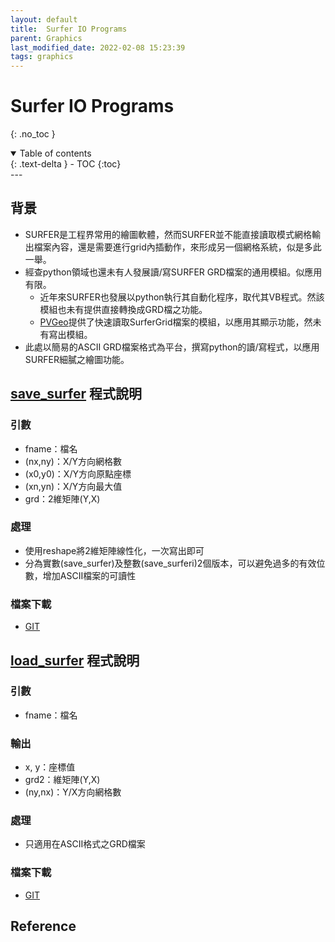 ```yaml
---
layout: default
title:  Surfer IO Programs
parent: Graphics
last_modified_date: 2022-02-08 15:23:39
tags: graphics 
---
```


# Surfer IO Programs
{: .no_toc }

<details open markdown="block">
  <summary>
    Table of contents
  </summary>
  {: .text-delta }
- TOC
{:toc}
</details>
---

## 背景
- SURFER是工程界常用的繪圖軟體，然而SURFER並不能直接讀取模式網格輸出檔案內容，還是需要進行grid內插動作，來形成另一個網格系統，似是多此一舉。
- 經查python領域也還未有人發展讀/寫SURFER GRD檔案的通用模組。似應用有限。
  - 近年來SURFER也發展以python執行其自動化程序，取代其VB程式。然該模組也未有提供直接轉換成GRD檔之功能。
  - [PVGeo](https://pvgeo.org/examples/grids/read-surfer.html)提供了快速讀取SurferGrid檔案的模組，以應用其顯示功能，然未有寫出模組。
- 此處以簡易的ASCII GRD檔案格式為平台，撰寫python的讀/寫程式，以應用SURFER細膩之繪圖功能。

## [save_surfer](https://github.com/sinotec2/cmaq_relatives/blob/master/post/save_surfer.py) 程式說明
### 引數
- fname：檔名
- (nx,ny)：X/Y方向網格數
- (x0,y0)：X/Y方向原點座標
- (xn,yn)：X/Y方向最大值
- grd：2維矩陣(Y,X)

### 處理
- 使用reshape將2維矩陣線性化，一次寫出即可
- 分為實數(save_surfer)及整數(save_surferi)2個版本，可以避免過多的有效位數，增加ASCII檔案的可讀性

### 檔案下載
- [GIT](https://github.com/sinotec2/cmaq_relatives/blob/master/post/save_surfer.py)

## [load_surfer](https://github.com/sinotec2/cmaq_relatives/blob/master/post/load_surfer.py) 程式說明
### 引數
- fname：檔名

### 輸出
- x, y：座標值
- grd2：維矩陣(Y,X)
- (ny,nx)：Y/X方向網格數

### 處理
- 只適用在ASCII格式之GRD檔案

### 檔案下載
- [GIT](https://github.com/sinotec2/cmaq_relatives/blob/master/post/load_surfer.py)

## Reference
